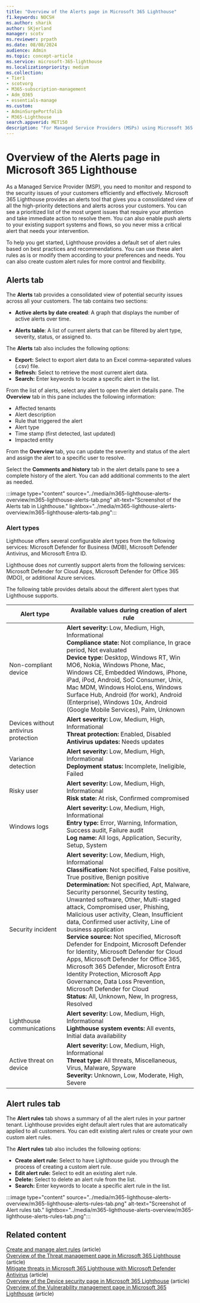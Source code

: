 ```yaml
---
title: "Overview of the Alerts page in Microsoft 365 Lighthouse"
f1.keywords: NOCSH
ms.author: sharik
author: SKjerland
manager: scotv
ms.reviewer: prpath
ms.date: 08/08/2024
audience: Admin
ms.topic: concept-article
ms.service: microsoft-365-lighthouse
ms.localizationpriority: medium
ms.collection:
- Tier1
- scotvorg
- M365-subscription-management
- Adm_O365
- essentials-manage
ms.custom:
- AdminSurgePortfolib
- M365-Lighthouse                         
search.appverid: MET150
description: "For Managed Service Providers (MSPs) using Microsoft 365 Lighthouse, learn how to view alerts in Lighthouse."
---
```


# Overview of the Alerts page in Microsoft 365 Lighthouse

As a Managed Service Provider (MSP), you need to monitor and respond to the security issues of your customers efficiently and effectively. Microsoft 365 Lighthouse provides an alerts tool that gives you a consolidated view of all the high-priority detections and alerts across your customers. You can see a prioritized list of the most urgent issues that require your attention and take immediate action to resolve them. You can also enable push alerts to your existing support systems and flows, so you never miss a critical alert that needs your intervention.

To help you get started, Lighthouse provides a default set of alert rules based on best practices and recommendations. You can use these alert rules as is or modify them according to your preferences and needs. You can also create custom alert rules for more control and flexibility.

## Alerts tab

The **Alerts** tab provides a consolidated view of potential security issues across all your customers. The tab contains two sections:

- **Active alerts by date created**: A graph that displays the number of active alerts over time.

- **Alerts table**: A list of current alerts that can be filtered by alert type, severity, status, or assigned to.
 
The **Alerts** tab also includes the following options:

- **Export:** Select to export alert data to an Excel comma-separated values (.csv) file.
- **Refresh:** Select to retrieve the most current alert data.
- **Search:** Enter keywords to locate a specific alert in the list.

From the list of alerts, select any alert to open the alert details pane. The **Overview** tab in this pane includes the following information:

- Affected tenants
- Alert description
- Rule that triggered the alert
- Alert type
- Time stamp (first detected, last updated)
- Impacted entity

From the **Overview** tab, you can update the severity and status of the alert and assign the alert to a specific user to resolve. 

Select the **Comments and history** tab in the alert details pane to see a complete history of the alert. You can add additional comments to the alert as needed.

:::image type="content" source="../media/m365-lighthouse-alerts-overview/m365-lighthouse-alerts-tab.png" alt-text="Screenshot of the Alerts tab in Lighthouse." lightbox="../media/m365-lighthouse-alerts-overview/m365-lighthouse-alerts-tab.png":::

### Alert types

Lighthouse offers several configurable alert types from the following services: Microsoft Defender for Business (MDB), Microsoft Defender Antivirus, and Microsoft Entra ID. 

Lighthouse does *not* currently support alerts from the following services: Microsoft Defender for Cloud Apps, Microsoft Defender for Office 365 (MDO), or additional Azure services. 
 
The following table provides details about the different alert types that Lighthouse supports. 


| Alert type | Available values during creation of alert rule |
|--|--|
| Non-compliant device | **Alert severity:** Low, Medium, High, Informational<br>**Compliance state:** Not compliance, In grace period, Not evaluated<br>**Device type:** Desktop, Windows RT, Win MO6, Nokia, Windows Phone, Mac, Windows CE, Embedded Windows, iPhone, iPad, iPod, Android, SoC Consumer, Unix, Mac MDM, Windows HoloLens, Windows Surface Hub, Android (for work), Android (Enterprise), Windows 10x, Android (Google Mobile Services), Palm, Unknown |
| Devices without antivirus protection | **Alert severity:** Low, Medium, High, Informational<br>**Threat protection:** Enabled, Disabled<br>**Antivirus updates:** Needs updates |
| Variance detection | **Alert severity:** Low, Medium, High, Informational<br>**Deployment status:** Incomplete, Ineligible, Failed |
| Risky user | **Alert severity:** Low, Medium, High, Informational<br>**Risk state:** At risk, Confirmed compromised |
| Windows logs | **Alert severity:** Low, Medium, High, Informational<br>**Entry type:** Error, Warning, Information, Success audit, Failure audit<br>**Log name:** All logs, Application, Security, Setup, System |
| Security incident | **Alert severity:** Low, Medium, High, Informational<br>**Classification:** Not specified, False positive, True positive, Benign positive<br>**Determination:** Not specified, Apt, Malware, Security personnel, Security testing, Unwanted software, Other, Multi-staged attack, Compromised user, Phishing, Malicious user activity, Clean, Insufficient data, Confirmed user activity, Line of business application<br>**Service source:** Not specified, Microsoft Defender for Endpoint, Microsoft Defender for Identity, Microsoft Defender for Cloud Apps, Microsoft Defender for Office 365, Microsoft 365 Defender, Microsoft Entra Identity Protection, Microsoft App Governance, Data Loss Prevention, Microsoft Defender for Cloud<br>**Status:** All, Unknown, New, In progress, Resolved |
| Lighthouse communications | **Alert severity:** Low, Medium, High, Informational<br>**Lighthouse system events:** All events, Initial data availability |
| Active threat on device | **Alert severity:** Low, Medium, High, Informational<br>**Threat type:** All threats, Miscellaneous, Virus, Malware, Spyware<br>**Severity:** Unknown, Low, Moderate, High, Severe |

## Alert rules tab

The **Alert rules** tab shows a summary of all the alert rules in your partner tenant. Lighthouse provides eight default alert rules that are automatically applied to all customers. You can edit existing alert rules or create your own custom alert rules.  

The **Alert rules** tab also includes the following options:

- **Create alert rule:** Select to have Lighthouse guide you through the process of creating a custom alert rule.
- **Edit alert rule:** Select to edit an existing alert rule.
- **Delete:** Select to delete an alert rule from the list.
- **Search:** Enter keywords to locate a specific alert rule in the list.

:::image type="content" source="../media/m365-lighthouse-alerts-overview/m365-lighthouse-alerts-rules-tab.png" alt-text="Screenshot of Alert rules tab." lightbox="../media/m365-lighthouse-alerts-overview/m365-lighthouse-alerts-rules-tab.png":::

## Related content

[Create and manage alert rules](m365-lighthouse-create-manage-alert-rules.md) (article)\
[Overview of the Threat management page in Microsoft 365 Lighthouse](m365-lighthouse-threat-management-page-overview.md) (article)\
[Mitigate threats in Microsoft 365 Lighthouse with Microsoft Defender Antivirus](m365-lighthouse-mitigate-threats.md) (article)\
[Overview of the Device security page in Microsoft 365 Lighthouse](m365-lighthouse-device-security-overview.md) (article)\
[Overview of the Vulnerability management page in Microsoft 365 Lighthouse](m365-lighthouse-vulnerability-management-page-overview.md) (article)
